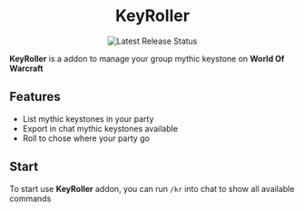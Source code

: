 <div align="center">

# KeyRoller

![Latest Release Status](https://github.com/qqMelon/Keyroller/actions/workflows/release/badge.svg)

</div>

**KeyRoller** is a addon to manage your group mythic keystone on **World Of Warcraft**

## Features

* List mythic keystones in your party
* Export in chat mythic keystones available
* Roll to chose where your party go

## Start

To start use **KeyRoller** addon, you can run `/kr` into chat to show all available commands

